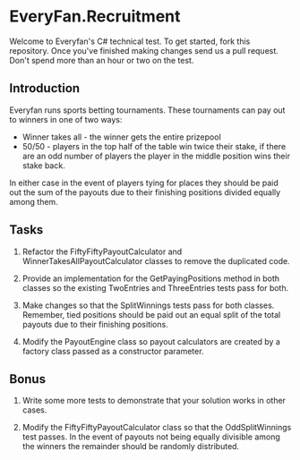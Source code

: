 # EveryFan.Recruitment

Welcome to Everyfan's C# technical test. To get started, fork this repository. Once you've finished making changes send us a pull request. Don't spend more than an hour or two on the test.

## Introduction

Everyfan runs sports betting tournaments. These tournaments can pay out to winners in one of two ways:

* Winner takes all - the winner gets the entire prizepool
* 50/50 - players in the top half of the table win twice their stake, if there are an odd number of players the player in the middle position wins their stake back.

In either case in the event of players tying for places they should be paid out the sum of the payouts due to their finishing positions divided equally among them.

## Tasks

1.  Refactor the FiftyFiftyPayoutCalculator and WinnerTakesAllPayoutCalculator classes to remove the duplicated code.

2.  Provide an implementation for the GetPayingPositions method in both classes so the existing TwoEntries and ThreeEntries tests pass for both.

3.  Make changes so that the SplitWinnings tests pass for both classes. Remember, tied positions should be paid out an equal split of the total payouts due to their finishing positions.

4.  Modify the PayoutEngine class so payout calculators are created by a factory class passed as a constructor parameter.

## Bonus

1.  Write some more tests to demonstrate that your solution works in other cases.

2.  Modify the FiftyFiftyPayoutCalculator class so that the OddSplitWinnings test passes. In the event of payouts not being equally divisible among the winners the remainder should be randomly distributed.





